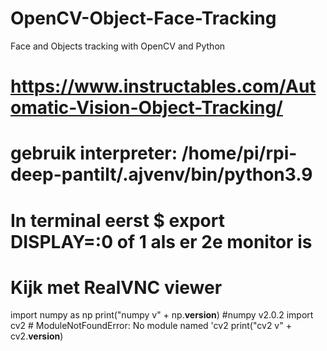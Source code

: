 # OpenCV-Object-Face-Tracking
Face and Objects tracking with OpenCV and Python

# https://www.instructables.com/Automatic-Vision-Object-Tracking/
# gebruik interpreter: /home/pi/rpi-deep-pantilt/.ajvenv/bin/python3.9
# In terminal eerst $ export DISPLAY=:0  of 1 als er 2e monitor is
# Kijk met RealVNC viewer

import numpy as np
print("numpy v" + np.__version__) #numpy v2.0.2
import cv2 # ModuleNotFoundError: No module named 'cv2
print("cv2 v" + cv2.__version__)

